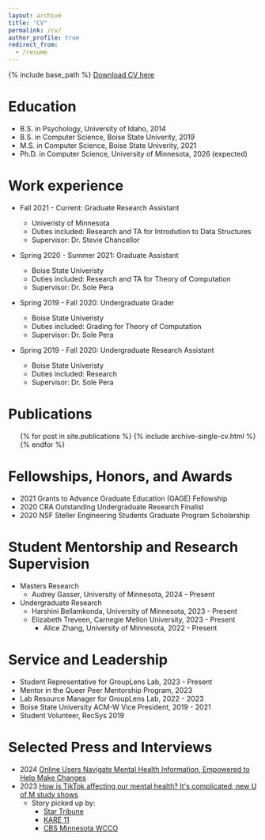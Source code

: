 ```yaml
---
layout: archive
title: "CV"
permalink: /cv/
author_profile: true
redirect_from:
  - /resume
---
```


{% include base_path %}
[Download CV here](http://ashleemilton.github.io/files/CV2024.pdf)

Education
======
* B.S. in Psychology, University of Idaho, 2014
* B.S. in Computer Science, Boise State Univerity, 2019
* M.S. in Computer Science, Boise State Univerity, 2021
* Ph.D. in Computer Science, University of Minnesota, 2026 (expected)

Work experience
======
* Fall 2021 - Current: Graduate Research Assistant
  * Univeristy of Minnesota
  * Duties included: Research and TA for Introdution to Data Structures
  * Supervisor: Dr. Stevie Chancellor

* Spring 2020 - Summer 2021: Graduate Assistant
  * Boise State Univeristy
  * Duties included: Research and TA for Theory of Computation
  * Supervisor: Dr. Sole Pera

* Spring 2019 - Fall 2020: Undergraduate Grader
  * Boise State Univeristy
  * Duties included: Grading for Theory of Computation
  * Supervisor: Dr. Sole Pera

* Spring 2019 - Fall 2020: Undergraduate Research Assistant
  * Boise State Univeristy
  * Duties included: Research
  * Supervisor: Dr. Sole Pera

Publications
======
  <ul>{% for post in site.publications %}
    {% include archive-single-cv.html %}
  {% endfor %}</ul>
  

Fellowships, Honors, and Awards
======
* 2021  Grants to Advance Graduate Education  (GAGE) Fellowship
* 2020  CRA Outstanding Undergraduate Research Finalist
* 2020  NSF Steller Engineering Students Graduate Program Scholarship

Student Mentorship and Research Supervision
======
* Masters Research
  * Audrey Gasser, University of Minnesota, 2024 - Present
* Undergraduate Research
  * Harshini Bellamkonda, University of Minnesota, 2023 - Present
  * Elizabeth Treveen, Carnegie Mellon University, 2023 - Present
	* Alice Zhang, University of Minnesota, 2022 - Present


Service and Leadership
======
* Student Representative for GroupLens Lab, 2023 - Present
* Mentor in the Queer Peer Mentorship Program, 2023
* Lab Resource Manager for GroupLens Lab, 2022 - 2023
* Boise State University ACM-W Vice President, 2019 - 2021
* Student Volunteer, RecSys 2019

Selected Press and Interviews
======
* 2024  [Online Users Navigate Mental Health Information, Empowered to Help Make Changes](https://casmi.northwestern.edu/news/articles/2024/online-users-navigate-mental-health-information-empowered-to-help-make-changes.html)
* 2023  [How is TikTok affecting our mental health? It's complicated, new U of M study shows](https://cse.umn.edu/college/news/how-tiktok-affecting-our-mental-health-its-complicated-new-u-m-study-shows)
  * Story picked up by:
    * [Star Tribune](https://www.startribune.com/minnesota-researchers-study-tiktok-benefits-harms-on-mental-health/600268140/)
    * [KARE 11](https://www.kare11.com/article/news/local/umn-researchers-look-into-tiktok-affect-on-mental-health/89-f02ec4b9-59ba-41e0-835b-6d9b1b8cafec)
    * [CBS Minnesota WCCO](https://www.youtube.com/watch?v=KXMrfGLjnj4)